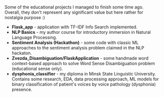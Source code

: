 Some of the educational projects I managed to finish some time ago. Overall, they don't represent any significant value but here rather for nostalgia purpose :)
* **Flask_app** - application with TF-IDF Info Search implemented.
* **NLP Basics** - my author course for introductory immersion in Natural Language Processing.
* **Sentiment Analysis (Hackathon)** - some code with classic ML approaches to the sentiment analysis problem claimed in the NLP hackaton.
* **Zvezda_Disambiguation/FlaskApplication** - some handmade word context-based approach to solve Word Sense Disambiguation problem (educational sense only).
* **dysphonia_classifier** - my diploma in Minsk State Linguistic University. Contains some research, EDA, data processing approach, ML models for binary classification of patient's voices by voice pathology (dysphonia) presence. 
